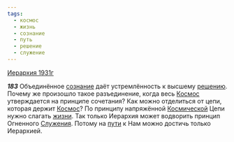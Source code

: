 ```yaml
---
tags:
  - космос
  - жизнь
  - сознание
  - путь
  - решение
  - служение
---
```


[Иерархия 1931г](https://127.0.0.1:4002/agni/1931)

___183___
Объединённое [сознание](../../../tags/#сознание) даёт устремлённость к высшему [решению](../../../tags/#решение). Почему же произошло такое разъединение, когда весь [Космос](../../../tags/#космос) утверждается на принципе сочетания? Как можно отделиться от цепи, которая держит [Космос](../../../tags/#космос)? По принципу напряжённой [Космической](../../../tags/#космос) Цепи нужно слагать [жизни](../../../tags/#жизнь). Так только Иерархия может водворить принцип Огненного [Служения](../../../tags/#служение). Потому на [пути](../../../tags/#путь) к Нам можно достичь только Иерархией.   

